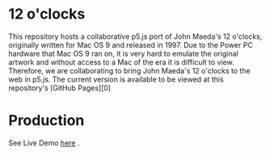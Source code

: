 # 12 o'clocks

This repository hosts a collaborative p5.js port of John Maeda's 12 o'clocks,
originally written for Mac OS 9 and released in 1997. Due to the Power PC
hardware that Mac OS 9 ran on, it is very hard to emulate the original artwork
and without access to a Mac of the era it is difficult to view. Therefore, we
are collaborating to bring John Maeda's 12 o'clocks to the web in p5.js. The
current version is available to be viewed at this repository's [GitHub Pages][0]


# Production
 See Live Demo [here]() .
